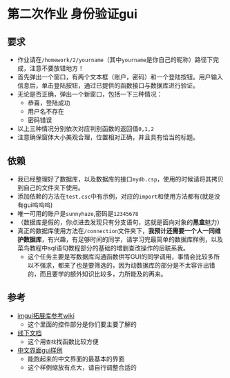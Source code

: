 # 第二次作业 身份验证gui
## 要求
+ 作业请在`/homework/2/yourname`（其中`yourname`是你自己的昵称）路径下完成，注意不要放错地方！
+ 首先弹出一个窗口，有两个文本框（账户，密码）和一个登陆按钮。用户输入信息后，单击登陆按钮，通过已提供的函数接口与数据库进行验证。
+ 无论是否正确，弹出一个新窗口，包括一下三种情况：
  + 恭喜，登陆成功
  + 用户名不存在
  + 密码错误
+ 以上三种情况分别依次对应判别函数的返回值`0,1,2`
+ 注意确保窗体大小美观合理，位置相对正确，并且具有恰当的标题。
## 依赖
+ 我已经整理好了数据库，以及数据库的接口`mydb.csp`，使用的时候请将其拷贝到自己的文件夹下使用。
+ 添加依赖的方法在`test.csc`中有示例，对应的`import`和使用方法都有(就是没有gui呜呜呜)
+ 唯一可用的账户是`sunnyhaze`,密码是`12345678`
+ （数据库是假的，你点进去发现只有分支语句，这就是面向对象的**黑盒**魅力）
+ 真正的数据库使用方法在`/connection`文件夹下，**我预计还需要一个人一同维护数据库**，有兴趣，有足够时间的同学，请学习完最简单的数据库样例，以及菜鸟教程中sql语句教程部分的基础的增删查改操作的后联系我。
  + 这个任务主要是写数据库沟通函数供写GUI的同学调用，事情会比较多所以不强求，都来了也是要筛选的，因为动数据库的部分是不太容许出错的，而且要学的额外知识比较多，力所能及的再来。
## 参考
+ [imgui拓展库参考wiki](http://wiki.csman.info/reference.library.imgui)
  + 这个里面的控件部分是你们要主要了解的
+ [线下文档](../../Covariant%20Script文档(201201).pdf)
  + 这个用`查找`找函数比较方便
+ [中文界面gui样例](../../examples/gui_chinese.csc)
  + 能跑起来的中文界面的最基本的界面
  + 这个样例缩放有点大，请自行调整合适的